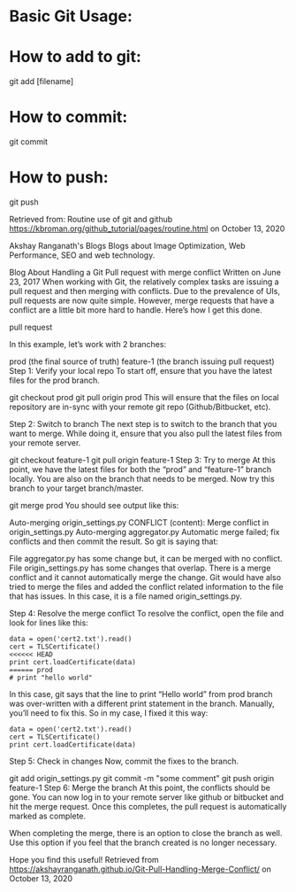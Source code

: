 # Basic Git Usage:

# How to add to git:
git add [filename]  

# How to commit:
git commit

# How to push:
git push

Retrieved from: Routine use of git and github
https://kbroman.org/github_tutorial/pages/routine.html
on October 13, 2020

Akshay Ranganath's Blogs
Blogs about Image Optimization, Web Performance, SEO and web technology.

Blog About
Handling a Git Pull request with merge conflict
Written on June 23, 2017
When working with Git, the relatively complex tasks are issuing a pull request and then merging with conflicts. Due to the prevalence of UIs, pull requests are now quite simple. However, merge requests that have a conflict are a little bit more hard to handle. Here’s how I get this done.

pull request

In this example, let’s work with 2 branches:

prod (the final source of truth)
feature-1 (the branch issuing pull request)
Step 1: Verify your local repo
To start off, ensure that you have the latest files for the prod branch.

git checkout prod
git pull origin prod
This will ensure that the files on local repository are in-sync with your remote git repo (Github/Bitbucket, etc).

Step 2: Switch to branch
The next step is to switch to the branch that you want to merge. While doing it, ensure that you also pull the latest files from your remote server.

git checkout feature-1
git pull origin feature-1
Step 3: Try to merge
At this point, we have the latest files for both the “prod” and “feature-1” branch locally. You are also on the branch that needs to be merged. Now try this branch to your target branch/master.

git merge prod
You should see output like this:

Auto-merging origin_settings.py
CONFLICT (content): Merge conflict in origin_settings.py
Auto-merging aggregator.py
Automatic merge failed; fix conflicts and then commit the result.
So git is saying that:

File aggregator.py has some change but, it can be merged with no conflict.
File origin_settings.py has some changes that overlap. There is a merge conflict and it cannot automatically merge the change.
Git would have also tried to merge the files and added the conflict related information to the file that has issues. In this case, it is a file named origin_settings.py.

Step 4: Resolve the merge conflict
To resolve the conflict, open the file and look for lines like this:

	data = open('cert2.txt').read()
	cert = TLSCertificate()
	<<<<<< HEAD
	print cert.loadCertificate(data)
	====== prod
	# print "hello world"
In this case, git says that the line to print “Hello world” from prod branch was over-written with a different print statement in the branch. Manually, you’ll need to fix this. So in my case, I fixed it this way:

	data = open('cert2.txt').read()
	cert = TLSCertificate()	
	print cert.loadCertificate(data)	
Step 5: Check in changes
Now, commit the fixes to the branch.

git add origin_settings.py
git commit -m "some comment"
git push origin feature-1
Step 6: Merge the branch
At this point, the conflicts should be gone. You can now log in to your remote server like github or bitbucket and hit the merge request. Once this completes, the pull request is automatically marked as complete.

When completing the merge, there is an option to close the branch as well. Use this option if you feel that the branch created is no longer necessary.

Hope you find this useful!
Retrieved from https://akshayranganath.github.io/Git-Pull-Handling-Merge-Conflict/
on October 13, 2020